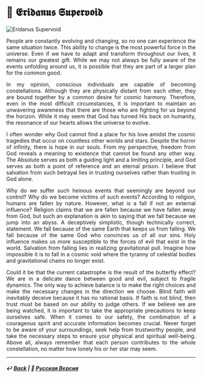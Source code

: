 # 🌟 𝕰𝖗𝖎𝖉𝖆𝖓𝖚𝖘 𝕾𝖚𝖕𝖊𝖗𝖛𝖔𝖎𝖉

![Eridanus Supervoid](image.png)

<p align="justify">People are constantly evolving and changing, so no one can experience the same situation twice. This ability to change is the most powerful force in the universe. Even if we have to adapt and transform throughout our lives, it remains our greatest gift. While we may not always be fully aware of the events unfolding around us, it is possible that they are part of a larger plan for the common good.</p>

<p align="justify">In my opinion, conscious individuals are capable of becoming constellations. Although they are physically distant from each other, they are bound together by a common desire for cosmic harmony. Therefore, even in the most difficult circumstances, it is important to maintain an unwavering awareness that there are those who are fighting for us beyond the horizon. While it may seem that God has turned His back on humanity, the resonance of our hearts allows the universe to evolve.</p>

<p align="justify">I often wonder why God cannot find a place for his love amidst the cosmic tragedies that occur on countless other worlds and stars. Despite the horror of infinity, there is hope in our souls. From my perspective, freedom from God reveals a meaning to existence that cannot be found any other way. The Absolute serves as both a guiding light and a limiting principle, and God serves as both a point of reference and an eternal prison. I believe that salvation from such betrayal lies in trusting ourselves rather than trusting in God alone.</p>

<p align="justify">Why do we suffer such heinous events that seemingly are beyond our control? Why do we become victims of such events? According to religion, humans are fallen by nature. However, what is a fall if not an external influence? Religion claims that we are fallen because we have fallen away from God, but such an explanation is akin to saying that we fall because we jump into an abyss. A deceptively simplistic, though technically correct, statement. We fall because of the same Earth that keeps us from falling. We fall because of the same God who convinces us of all our sins. Holy influence makes us more susceptible to the forces of evil that exist in the world. Salvation from falling lies in realizing gravitational pull. Imagine how impossible it is to fall in a cosmic void where the tyranny of celestial bodies and gravitational chains no longer exist.</p>

<p align="justify">Could it be that the current catastrophe is the result of the butterfly effect? We are in a delicate dance between good and evil, subject to fragile dynamics. The only way to achieve balance is to make the right choices and make the necessary changes in the direction we choose. Blind faith will inevitably deceive because it has no rational basis. If faith is not blind, then trust must be based on our ability to judge others. If we believe we are being watched, it is important to take the appropriate precautions to keep ourselves safe. When it comes to our safety, the combination of a courageous spirit and accurate information becomes crucial. Never forget to be aware of your surroundings, seek help from trustworthy people, and take the necessary steps to ensure your physical and spiritual well-being. Above all, always remember that each person contributes to the whole constellation, no matter how lonely his or her star may seem.</p>

***

##### ↩️ [Back](https://rozephyros.github.io/index-2.html) | 🌻 [Русская Версия](russian.md)
